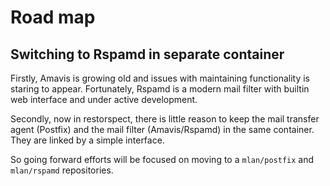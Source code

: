 # Road map

## Switching to Rspamd in separate container

Firstly, Amavis is growing old and issues with maintaining functionality is staring to appear.
Fortunately, Rspamd is a modern mail filter with builtin web interface and under active development.

Secondly, now in restorspect, there is little reason to keep the mail transfer agent (Postfix) and the mail filter (Amavis/Rspamd) in the same container. They are linked by a simple interface.

So going forward efforts will be focused on moving to a `mlan/postfix` and `mlan/rspamd` repositories.
